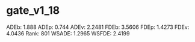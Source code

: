 # gate_v1_18

ADEb: 1.888
ADEp: 0.744
ADEv: 2.2481
FDEb: 3.5606
FDEp: 1.4273
FDEv: 4.0436
Rank: 801
WSADE: 1.2965
WSFDE: 2.4199
